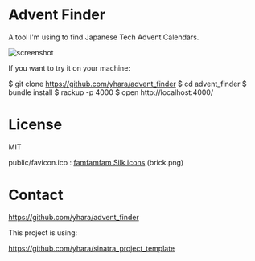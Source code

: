 Advent Finder
=============

A tool I'm using to find Japanese Tech Advent Calendars.

![screenshot](https://raw.github.com/yhara/advent_finder/master/ss.png)

If you want to try it on your machine:

  $ git clone https://github.com/yhara/advent_finder
  $ cd advent_finder
  $ bundle install
  $ rackup -p 4000
  $ open http://localhost:4000/

License
=======

MIT

public/favicon.ico : [famfamfam Silk icons](http://www.famfamfam.com/lab/icons/silk/) (brick.png)

Contact
=======

https://github.com/yhara/advent_finder

This project is using:

https://github.com/yhara/sinatra_project_template
